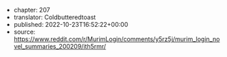 - chapter: 207
- translator: Coldbutteredtoast
- published: 2022-10-23T16:52:22+00:00
- source: https://www.reddit.com/r/MurimLogin/comments/y5rz5j/murim_login_novel_summaries_200209/ith5rmr/
